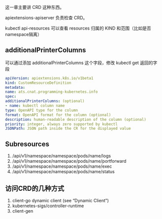 
这一章主要讲 CRD 这种东西。

apiextensions-apiserver 负责检查 CRD。

kubectl api-resources 可以查看 resources 归属的 KIND 和范围（比如是否namespace隔离）

## additionalPrinterColumns

可以通过添加 additionalPrinterColumns 这个字段，修改 kubectl get 返回的字段

```yaml
apiVersion: apiextensions.k8s.io/v1beta1
kind: CustomResourceDefinition
metadata:
name: ats.cnat.programming-kubernetes.info
spec:
additionalPrinterColumns: (optional)
- name: kubectl column name
type: OpenAPI type for the column
format: OpenAPI format for the column (optional)
description: human-readable description of the column (optional)
priority: integer, always zero supported by kubectl
JSONPath: JSON path inside the CR for the displayed value
```

## Subresources

1. /api/v1/namespace/namespace/pods/name/logs
1. /api/v1/namespace/namespace/pods/name/portforward
1. /api/v1/namespace/namespace/pods/name/exec
1. /api/v1/namespace/namespace/pods/name/status

## 访问CRD的几种方式

1. client-go dynamic client (see “Dynamic Client”)
2. kubernetes-sigs/controller-runtime
3. client-gen
